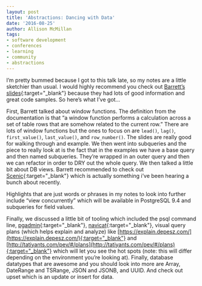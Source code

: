 ```yaml
---
layout: post
title: 'Abstractions: Dancing with Data'
date: '2016-08-25'
author: Allison McMillan
tags:
- software development
- conferences
- learning
- community
- abstractions
---
```


I’m pretty bummed because I got to this talk late, so my notes are a little sketchier than usual. I would highly recommend you check out [Barrett’s slides](https://speakerdeck.com/barrettclark/making-data-dance-abstractions){:target="_blank"} because they had lots of good information and great code samples. So here’s what I’ve got…

First, Barrett talked about window functions. The definition from the documentation is that “a window function performs a calculation across a set of table rows that are somehow related to the current row.” There are lots of window functions but the ones to focus on are ```lead()```, ```lag()```, ```first_value()```, ```last_value()```, and ```row_number()```. The slides are really good for walking through and example. We then went into subqueries and the piece to really look at is the fact that in the examples we have a base query and then named subqueries. They’re wrapped in an outer query and then we can refactor in order to DRY out the whole query. We then talked  a little bit about DB views. Barrett recommended to check out [Scenic](https://github.com/thoughtbot/scenic){:target="_blank"} which is actually something i’ve been hearing a bunch about recently.

Highlights that are just words or phrases in my notes to look into further include “view concurrently” which will be available in PostgreSQL 9.4 and subqueries for field values.

Finally, we discussed a little bit of tooling which included the psql command line, [pgadmin](https://www.postgresql.org/ftp/pgadmin3/){:target="_blank"}, [navicat](https://www.navicat.com/){:target="_blank"}, visual query plans (which helps explain and analyze) like [https://explain.depesz.com/](https://explain.depesz.com/){:target="_blank"} and [http://tatiyants.com/pev/#/plans](http://tatiyants.com/pev/#/plans){:target="_blank"} which will let you see the hot spots (note: this will differ depending on the environment you’re looking at). Finally, database datatypes that are awesome and you should look into more are Array, DateRange and TSRange, JSON and JSONB, and UUID. And check out upset which is an update or insert for data.
